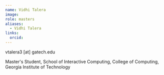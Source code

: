 ```yaml
---
name: Vidhi Talera
image: 
role: masters
aliases:
  - Vidhi Talera
links:
  orcid:
---
```


vtalera3 [at] gatech.edu

Master's Student, School of Interactive Computing, College of Computing, Georgia Institute of Technology